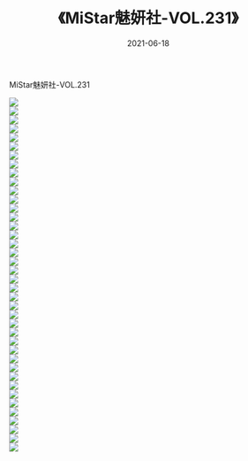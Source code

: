 ﻿---
layout: post
title:  《MiStar魅妍社-VOL.231》
date:   2021-06-18
img: http://img.660000.xyz/Sharelink/网络美图/2021/MiStar魅妍社-VOL.231/000.jpg
categories: [美女, 清纯, 唯美]
---

MiStar魅妍社-VOL.231

  ![](http://img.660000.xyz/Sharelink/网络美图/2021/MiStar魅妍社-VOL.231/001.jpg) <br> ![](http://img.660000.xyz/Sharelink/网络美图/2021/MiStar魅妍社-VOL.231/002.jpg) <br> ![](http://img.660000.xyz/Sharelink/网络美图/2021/MiStar魅妍社-VOL.231/003.jpg) <br> ![](http://img.660000.xyz/Sharelink/网络美图/2021/MiStar魅妍社-VOL.231/004.jpg) <br> ![](http://img.660000.xyz/Sharelink/网络美图/2021/MiStar魅妍社-VOL.231/005.jpg) <br> ![](http://img.660000.xyz/Sharelink/网络美图/2021/MiStar魅妍社-VOL.231/006.jpg) <br> ![](http://img.660000.xyz/Sharelink/网络美图/2021/MiStar魅妍社-VOL.231/007.jpg) <br> ![](http://img.660000.xyz/Sharelink/网络美图/2021/MiStar魅妍社-VOL.231/008.jpg) <br> ![](http://img.660000.xyz/Sharelink/网络美图/2021/MiStar魅妍社-VOL.231/009.jpg) <br> ![](http://img.660000.xyz/Sharelink/网络美图/2021/MiStar魅妍社-VOL.231/010.jpg) <br> ![](http://img.660000.xyz/Sharelink/网络美图/2021/MiStar魅妍社-VOL.231/011.jpg) <br> ![](http://img.660000.xyz/Sharelink/网络美图/2021/MiStar魅妍社-VOL.231/012.jpg) <br> ![](http://img.660000.xyz/Sharelink/网络美图/2021/MiStar魅妍社-VOL.231/013.jpg) <br> ![](http://img.660000.xyz/Sharelink/网络美图/2021/MiStar魅妍社-VOL.231/014.jpg) <br> ![](http://img.660000.xyz/Sharelink/网络美图/2021/MiStar魅妍社-VOL.231/015.jpg) <br> ![](http://img.660000.xyz/Sharelink/网络美图/2021/MiStar魅妍社-VOL.231/016.jpg) <br> ![](http://img.660000.xyz/Sharelink/网络美图/2021/MiStar魅妍社-VOL.231/017.jpg) <br> ![](http://img.660000.xyz/Sharelink/网络美图/2021/MiStar魅妍社-VOL.231/018.jpg) <br> ![](http://img.660000.xyz/Sharelink/网络美图/2021/MiStar魅妍社-VOL.231/019.jpg) <br> ![](http://img.660000.xyz/Sharelink/网络美图/2021/MiStar魅妍社-VOL.231/020.jpg) <br> ![](http://img.660000.xyz/Sharelink/网络美图/2021/MiStar魅妍社-VOL.231/021.jpg) <br> ![](http://img.660000.xyz/Sharelink/网络美图/2021/MiStar魅妍社-VOL.231/022.jpg) <br> ![](http://img.660000.xyz/Sharelink/网络美图/2021/MiStar魅妍社-VOL.231/023.jpg) <br> ![](http://img.660000.xyz/Sharelink/网络美图/2021/MiStar魅妍社-VOL.231/024.jpg) <br> ![](http://img.660000.xyz/Sharelink/网络美图/2021/MiStar魅妍社-VOL.231/025.jpg) <br> ![](http://img.660000.xyz/Sharelink/网络美图/2021/MiStar魅妍社-VOL.231/026.jpg) <br> ![](http://img.660000.xyz/Sharelink/网络美图/2021/MiStar魅妍社-VOL.231/027.jpg) <br> ![](http://img.660000.xyz/Sharelink/网络美图/2021/MiStar魅妍社-VOL.231/028.jpg) <br> ![](http://img.660000.xyz/Sharelink/网络美图/2021/MiStar魅妍社-VOL.231/029.jpg) <br> ![](http://img.660000.xyz/Sharelink/网络美图/2021/MiStar魅妍社-VOL.231/030.jpg) <br> ![](http://img.660000.xyz/Sharelink/网络美图/2021/MiStar魅妍社-VOL.231/031.jpg) <br> ![](http://img.660000.xyz/Sharelink/网络美图/2021/MiStar魅妍社-VOL.231/032.jpg) <br> ![](http://img.660000.xyz/Sharelink/网络美图/2021/MiStar魅妍社-VOL.231/033.jpg) <br> ![](http://img.660000.xyz/Sharelink/网络美图/2021/MiStar魅妍社-VOL.231/034.jpg) <br> ![](http://img.660000.xyz/Sharelink/网络美图/2021/MiStar魅妍社-VOL.231/035.jpg) <br> ![](http://img.660000.xyz/Sharelink/网络美图/2021/MiStar魅妍社-VOL.231/036.jpg) <br> ![](http://img.660000.xyz/Sharelink/网络美图/2021/MiStar魅妍社-VOL.231/037.jpg) <br> ![](http://img.660000.xyz/Sharelink/网络美图/2021/MiStar魅妍社-VOL.231/038.jpg) <br> ![](http://img.660000.xyz/Sharelink/网络美图/2021/MiStar魅妍社-VOL.231/039.jpg) <br> ![](http://img.660000.xyz/Sharelink/网络美图/2021/MiStar魅妍社-VOL.231/040.jpg) <br>